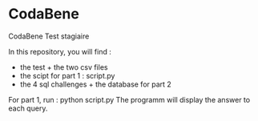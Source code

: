 # CodaBene
CodaBene Test stagiaire

In this repository, you will find :
- the test + the two csv files
- the scipt for part 1 : script.py
- the 4 sql challenges + the database for part 2

For part 1, run : python script.py
The programm will display the answer to each query.
